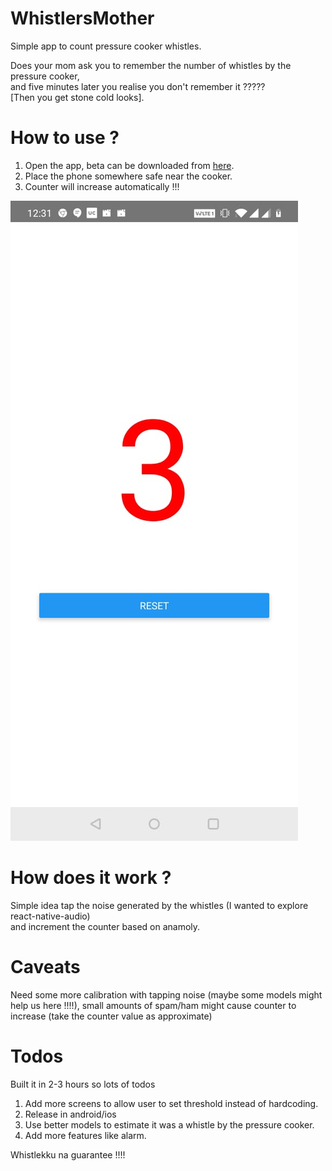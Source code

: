 # WhistlersMother
Simple app to count pressure cooker whistles.  

Does your mom ask you to remember the number of whistles by the pressure cooker,  
and five minutes later you realise you don't remember it ?????  
[Then you get stone cold looks].  

# How to use ?
1. Open the app, beta can be downloaded from [here](https://github.com/varunvasudevan94/WhistlersMother/tree/main/build/wm-1.0.0.apk).
2. Place the phone somewhere safe near the cooker.
3. Counter will increase automatically !!!

![Alt text](img/wm.jpeg?raw=true "Whistler's Mother")

# How does it work ?
Simple idea tap the noise generated by the whistles (I wanted to explore react-native-audio)  
and increment the counter based on anamoly.

# Caveats
Need some more calibration with tapping noise (maybe some models might help us here !!!!),
small amounts of spam/ham might cause counter to increase (take the counter value as approximate)

# Todos
Built it in 2-3 hours so lots of todos 
1. Add more screens to allow user to set threshold instead of hardcoding.
2. Release in android/ios
3. Use better models to estimate it was a whistle by the pressure cooker.
4. Add more features like alarm.


Whistlekku na guarantee !!!!
